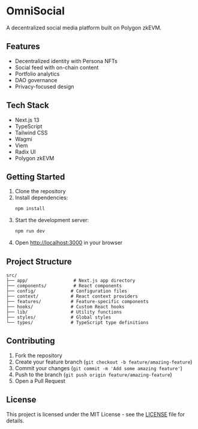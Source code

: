# OmniSocial

A decentralized social media platform built on Polygon zkEVM.

## Features

- Decentralized identity with Persona NFTs
- Social feed with on-chain content
- Portfolio analytics
- DAO governance
- Privacy-focused design

## Tech Stack

- Next.js 13
- TypeScript
- Tailwind CSS
- Wagmi
- Viem
- Radix UI
- Polygon zkEVM

## Getting Started

1. Clone the repository
2. Install dependencies:
   ```bash
   npm install
   ```
3. Start the development server:
   ```bash
   npm run dev
   ```
4. Open [http://localhost:3000](http://localhost:3000) in your browser

## Project Structure

```
src/
├── app/                 # Next.js app directory
├── components/          # React components
├── config/             # Configuration files
├── context/            # React context providers
├── features/           # Feature-specific components
├── hooks/              # Custom React hooks
├── lib/                # Utility functions
├── styles/             # Global styles
└── types/              # TypeScript type definitions
```

## Contributing

1. Fork the repository
2. Create your feature branch (`git checkout -b feature/amazing-feature`)
3. Commit your changes (`git commit -m 'Add some amazing feature'`)
4. Push to the branch (`git push origin feature/amazing-feature`)
5. Open a Pull Request

## License

This project is licensed under the MIT License - see the [LICENSE](LICENSE) file for details. 
